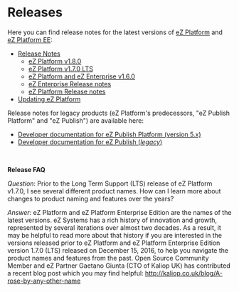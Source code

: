 # Releases

Here you can find release notes for the latest versions of [eZ Platform](https://ezplatform.com/) and [eZ Platform EE](http://ez.no/Products/eZ-Platform-Enterprise-Edition2):

-   [Release Notes](Release_Notes)
    -   [eZ Platform v1.8.0](eZ_Platform_v1.8.0)
    -   [eZ Platform v1.7.0 LTS](eZ_Platform_v1.7.0_LTS)
    -   [eZ Platform and eZ Enterprise v1.6.0](eZ_Platform_and_eZ_Enterprise_v1.6.0)
    -   [eZ Enterprise Release notes](eZ_Enterprise_Release_notes)
    -   [eZ Platform Release notes](eZ_Platform_Release_notes)
-   [Updating eZ Platform](Updating_eZ_Platform)

Release notes for legacy products (eZ Platform's predecessors, "eZ Publish Platform" and "eZ Publish") are available here:

-   [Developer documentation for eZ Publish Platform (version 5.x)](https://doc.ez.no/display/EZP/eZ+Publish+5.x+Developer+Documentation)
-   [Developer documentation for eZ Publish (*legacy*)](https://doc.ez.no/eZ-Publish/)

 

**Release FAQ**

*Question*: Prior to the Long Term Support (LTS) release of eZ Platform v1.7.0, I see several different product names. How can I learn more about changes to product naming and features over the years?

*Answer:* eZ Platform and eZ Platform Enterprise Edition are the names of the latest versions. eZ Systems has a rich history of innovation and growth, represented by several iterations over almost two decades. As a result, it may be helpful to read more about that history if you are interested in the versions released prior to eZ Platform and eZ Platform Enterprise Edition version 1.7.0 (LTS) released on December 15, 2016, to help you navigate the product names and features from the past. Open Source Community Member and eZ Partner Gaetano Giunta (CTO of Kaliop UK) has contributed a recent blog post which you may find helpful: <http://kaliop.co.uk/blog/A-rose-by-any-other-name>



